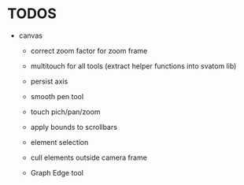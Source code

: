 # TODOS

* canvas
	* correct zoom factor for zoom frame 
	* multitouch for all tools (extract helper functions into svatom lib)
	* persist axis
	* smooth pen tool
	* touch pich/pan/zoom
	* apply bounds to scrollbars

	* element selection
	* cull elements outside camera frame
	
	* Graph Edge tool